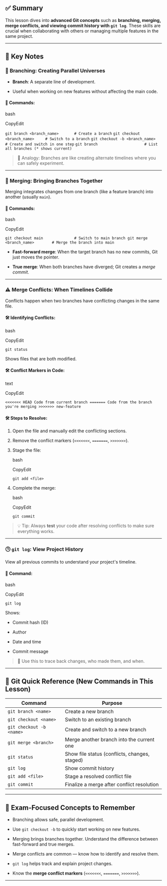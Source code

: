 ## ✅ Summary 

This lesson dives into **advanced Git concepts** such as **branching, merging, merge conflicts, and viewing commit history with `git log`**. These skills are crucial when collaborating with others or managing multiple features in the same project.

---

## 🧠 Key Notes

### 🌿 Branching: Creating Parallel Universes

- **Branch**: A separate line of development.
    
- Useful when working on new features without affecting the main code.
    

#### 📌 Commands:

bash

CopyEdit

`git branch <branch_name>       # Create a branch` 
`git checkout <branch_name>     # Switch to a branch` 
`git checkout -b <branch_name>  # Create and switch in one step` 
`git branch                     # List all branches (* shows current)`

> 📘 Analogy: Branches are like creating alternate timelines where you can safely experiment.

---

### 🔀 Merging: Bringing Branches Together

Merging integrates changes from one branch (like a feature branch) into another (usually `main`).

#### 📌 Commands:

bash

CopyEdit

`git checkout main              # Switch to main branch git merge <branch_name>        # Merge the branch into main`

- **Fast-forward merge**: When the target branch has no new commits, Git just moves the pointer.
    
- **True merge**: When both branches have diverged; Git creates a _merge commit_.
    

---

### ⚠️ Merge Conflicts: When Timelines Collide

Conflicts happen when two branches have conflicting changes in the same file.

#### 🛠 Identifying Conflicts:

bash

CopyEdit

`git status`

Shows files that are both modified.

#### 🛠 Conflict Markers in Code:

text

CopyEdit

`<<<<<<< HEAD Code from current branch ======= Code from the branch you're merging >>>>>>> new-feature`

#### 🛠 Steps to Resolve:

1. Open the file and manually edit the conflicting sections.
    
2. Remove the conflict markers (`<<<<<<<`, `=======`, `>>>>>>>`).
    
3. Stage the file:
    
    bash
    
    CopyEdit
    
    `git add <file>`
    
4. Complete the merge:
    
    bash
    
    CopyEdit
    
    `git commit`
    

> 💡 Tip: Always **test** your code after resolving conflicts to make sure everything works.

---

### 🕒 `git log`: View Project History

View all previous commits to understand your project's timeline.

#### 📌 Command:

bash

CopyEdit

`git log`

Shows:

- Commit hash (ID)
    
- Author
    
- Date and time
    
- Commit message
    

> 🧭 Use this to trace back changes, who made them, and when.

---

## 🧰 Git Quick Reference (New Commands in This Lesson)

|Command|Purpose|
|---|---|
|`git branch <name>`|Create a new branch|
|`git checkout <name>`|Switch to an existing branch|
|`git checkout -b <name>`|Create and switch to a new branch|
|`git merge <branch>`|Merge another branch into the current one|
|`git status`|Show file status (conflicts, changes, staged)|
|`git log`|Show commit history|
|`git add <file>`|Stage a resolved conflict file|
|`git commit`|Finalize a merge after conflict resolution|

---

## 📘 Exam-Focused Concepts to Remember

- Branching allows safe, parallel development.
    
- Use `git checkout -b` to quickly start working on new features.
    
- Merging brings branches together. Understand the difference between fast-forward and true merges.
    
- Merge conflicts are common — know how to identify and resolve them.
    
- `git log` helps track and explain project changes.
    
- Know the **merge conflict markers** (`<<<<<<<`, `=======`, `>>>>>>>`).
    

---